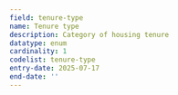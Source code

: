 ```yaml
---
field: tenure-type
name: Tenure type
description: Category of housing tenure
datatype: enum
cardinality: 1
codelist: tenure-type
entry-date: 2025-07-17
end-date: ''
---
```

